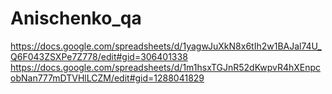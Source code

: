 # Anischenko_qa
https://docs.google.com/spreadsheets/d/1yagwJuXkN8x6tIh2w1BAJal74U_Q6F043ZSXPe7Z778/edit#gid=306401338
https://docs.google.com/spreadsheets/d/1m1hsxTGJnR52dKwpvR4hXEnpcobNan777mDTVHlLCZM/edit#gid=1288041829